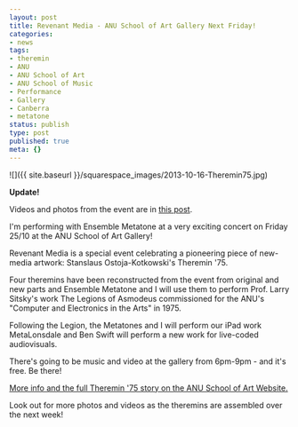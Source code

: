 ```yaml
---
layout: post
title: Revenant Media - ANU School of Art Gallery Next Friday!
categories:
- news
tags:
- theremin
- ANU
- ANU School of Art
- ANU School of Music
- Performance
- Gallery
- Canberra
- metatone
status: publish
type: post
published: true
meta: {}
---
```


![]({{ site.baseurl }}/squarespace_images/2013-10-16-Theremin75.jpg)

**Update!**

Videos and photos from the event are in [this post](/blog/2013/12/4/theremin-75-videos-and-pictures).

I'm performing with Ensemble Metatone at a very exciting concert on Friday 25/10 at the ANU School of Art Gallery!

Revenant Media is a special event celebrating a pioneering piece of new-media artwork: Stanslaus Ostoja-Kotkowski's Theremin '75.

Four theremins have been reconstructed from the event from original and new parts and Ensemble Metatone and I will use them to perform Prof. Larry Sitsky's work The Legions of Asmodeus commissioned for the ANU's "Computer and Electronics in the Arts" in 1975.

Following the Legion, the Metatones and I will perform our iPad work MetaLonsdale and Ben Swift will perform a new work for live-coded audiovisuals.

There's going to be music and video at the gallery from 6pm-9pm - and it's free. Be there!

[More info and the full Theremin '75 story on the ANU School of Art Website.](http://soa.anu.edu.au/event/revenant-media)

Look out for more photos and videos as the theremins are assembled over the next week!
